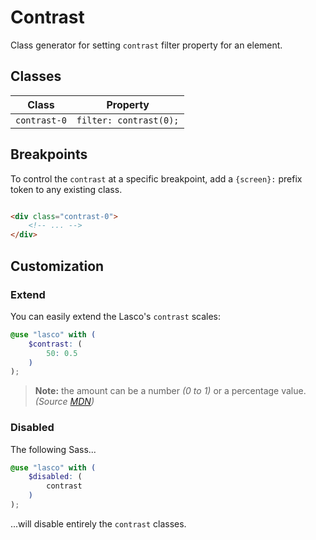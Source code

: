 # Contrast

Class generator for setting `contrast` filter property for an element.

## Classes

| Class        | Property               |
|--------------|------------------------|
| `contrast-0` | `filter: contrast(0);` |

## Breakpoints

To control the `contrast` at a specific breakpoint, add a `{screen}:` prefix token to any existing class.

```html

<div class="contrast-0">
    <!-- ... -->
</div>
```

## Customization

### Extend

You can easily extend the Lasco's `contrast` scales:

```scss
@use "lasco" with (
    $contrast: (
        50: 0.5
    )
);
```

> **Note:** the amount can be a number _(0 to 1)_ or a percentage value. _(Source [MDN](https://developer.mozilla.org/fr/docs/Web/CSS/filter-function/contrast()#exemples))_

### Disabled

The following Sass...

```scss
@use "lasco" with (
    $disabled: (
        contrast
    )
);
```

...will disable entirely the `contrast` classes.
